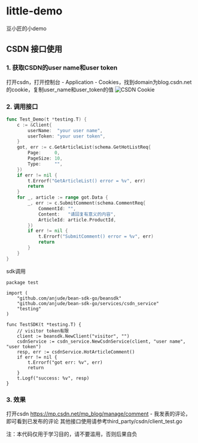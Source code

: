 # little-demo
豆小匠的小demo

## CSDN 接口使用
### 1. 获取CSDN的user name和user token
打开csdn，打开控制台 - Application - Cookies，找到domain为blog.csdn.net的cookie，复制user_name和user_token的值
![CSDN Cookie](../bean-sdk-go/docs/img.png)
### 2. 调用接口
```go
func Test_Demo(t *testing.T) {
	c := &Client{
		userName:  "your user name",
		userToken: "your user token",
	}
	got, err := c.GetArticleList(schema.GetHotListReq{
		Page:     0,
		PageSize: 10,
		Type:     "",
	})
	if err != nil {
		t.Errorf("GetArticleList() error = %v", err)
		return
	}
	for _, article := range got.Data {
		_, err := c.SubmitComment(schema.CommentReq{
			CommentId: "",
			Content:   "请回复有意义的内容",
			ArticleId: article.ProductId,
		})
		if err != nil {
			t.Errorf("SubmitComment() error = %v", err)
			return
		}
	}
}
```
sdk调用
```azure
package test

import (
	"github.com/anjude/bean-sdk-go/beansdk"
	"github.com/anjude/bean-sdk-go/services/csdn_service"
	"testing"
)

func TestSDK(t *testing.T) {
	// visitor token有限
	client := beansdk.NewClient("visitor", "")
	csdnService := csdn_service.NewCsdnService(client, "user name", "user token")
	resp, err := csdnService.HotArticleComment()
	if err != nil {
		t.Errorf("got err: %v", err)
		return
	}
	t.Logf("success: %v", resp)
}
```
### 3. 效果
打开csdn https://mp.csdn.net/mp_blog/manage/comment - 我发表的评论，即可看到已发布的评论
其他接口使用请参考third_party/csdn/client_test.go

注：本代码仅用于学习目的，请不要滥用，否则后果自负